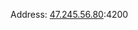 Address: [47.245.56.80](/var/folders/j8/13vnvd2j42xfngp2t8nj_kch0000gn/T/abnerworks.Typora/46617C7C-7F67-47BA-A47A-2D87BF40423F/47.245.56.80):4200